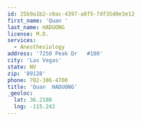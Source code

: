 ```yaml
---
id: 25b9a1b2-c0ac-4397-a8f5-7df35d0e3e12
first_name: 'Quan '
last_name: HADUONG
license: M.D.
services:
  - Anesthesiology
address: '7250 Peak Dr   #100'
city: 'Las Vegas'
state: NV
zip: '89128'
phone: 702-386-4700
title: 'Quan  HADUONG'
_geoloc:
  lat: 36.2108
  lng: -115.242
---
```

